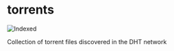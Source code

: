 torrents 
========
![Indexed](https://img.shields.io/badge/indexed-149466-blue)

Collection of torrent files discovered in the DHT network

